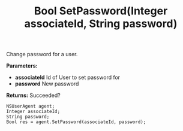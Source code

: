﻿---
uid: crmscript_ref_NSUserAgent_SetPassword
title: Bool SetPassword(Integer associateId, String password)
intellisense: NSUserAgent.SetPassword
keywords: NSUserAgent, SetPassword
so.topic: reference
---

Change password for a user.

**Parameters:**
 - **associateId** Id of User to set password for
 - **password** New password

**Returns:** Succeeded?

```crmscript
NSUserAgent agent;
Integer associateId;
String password;
Bool res = agent.SetPassword(associateId, password);
```

